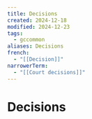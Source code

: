 ```yaml
---
title: Decisions
created: 2024-12-18
modified: 2024-12-23
tags:
  - gccommon
aliases: Decisions
french:
  - "[[Decision]]"
narrowerTerm:
  - "[[Court decisions]]"
---
```

# Decisions
